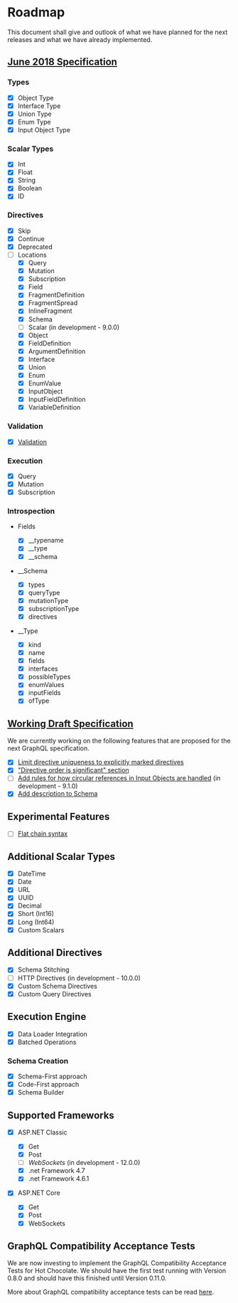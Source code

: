 # Roadmap

This document shall give and outlook of what we have planned for the next releases and what we have already implemented.

## [June 2018 Specification](http://facebook.github.io/graphql/June2018/)

### Types

- [x] Object Type
- [x] Interface Type
- [x] Union Type
- [x] Enum Type
- [x] Input Object Type

### Scalar Types

- [x] Int
- [x] Float
- [x] String
- [x] Boolean
- [x] ID

### Directives

- [x] Skip
- [x] Continue
- [x] Deprecated
- [ ] Locations
  - [x] Query
  - [x] Mutation
  - [x] Subscription
  - [x] Field
  - [x] FragmentDefinition
  - [x] FragmentSpread
  - [x] InlineFragment
  - [x] Schema
  - [ ] Scalar (in development - 9.0.0)
  - [x] Object
  - [x] FieldDefinition
  - [x] ArgumentDefinition
  - [x] Interface
  - [x] Union
  - [x] Enum
  - [x] EnumValue
  - [x] InputObject
  - [x] InputFieldDefinition
  - [x] VariableDefinition

### Validation

- [x] [Validation](https://github.com/ChilliCream/hotchocolate/projects/3)

### Execution

- [x] Query
- [x] Mutation
- [x] Subscription

### Introspection

- Fields

  - [x] \_\_typename
  - [x] \_\_type
  - [x] \_\_schema

- \_\_Schema

  - [x] types
  - [x] queryType
  - [x] mutationType
  - [x] subscriptionType
  - [x] directives

- \_\_Type
  - [x] kind
  - [x] name
  - [x] fields
  - [x] interfaces
  - [x] possibleTypes
  - [x] enumValues
  - [x] inputFields
  - [x] ofType

## [Working Draft Specification](http://facebook.github.io/graphql/draft/)

We are currently working on the following features that are proposed for the next GraphQL specification.

- [x] [Limit directive uniqueness to explicitly marked directives](https://github.com/facebook/graphql/pull/472)
- [x] ["Directive order is significant" section](https://github.com/facebook/graphql/pull/470)
- [ ] [Add rules for how circular references in Input Objects are handled](https://github.com/facebook/graphql/pull/445) (in development - 9.1.0)
- [x] [Add description to Schema](https://github.com/facebook/graphql/pull/466)

## Experimental Features

- [ ] [Flat chain syntax](https://github.com/facebook/graphql/issues/174)

## Additional Scalar Types

- [x] DateTime
- [x] Date
- [x] URL
- [x] UUID
- [x] Decimal
- [x] Short (Int16)
- [x] Long (Int64)
- [x] Custom Scalars

## Additional Directives

- [x] Schema Stitching
- [ ] HTTP Directives (in development - 10.0.0)
- [x] Custom Schema Directives
- [x] Custom Query Directives

## Execution Engine

- [x] Data Loader Integration
- [x] Batched Operations

### Schema Creation

- [x] Schema-First approach
- [x] Code-First approach
- [x] Schema Builder

## Supported Frameworks

- [x] ASP.NET Classic

  - [x] Get
  - [x] Post
  - [ ] _WebSockets_ (in development - 12.0.0)
  - [x] .net Framework 4.7
  - [x] .net Framework 4.6.1

- [x] ASP.NET Core
  - [x] Get
  - [x] Post
  - [x] WebSockets

## GraphQL Compatibility Acceptance Tests

We are now investing to implement the GraphQL Compatibility Acceptance Tests for Hot Chocolate. We should have the first test running with Version 0.8.0 and should have this finished until Version 0.11.0.

More about GraphQL compatibility acceptance tests can be read [here](https://github.com/graphql-cats/graphql-cats).
